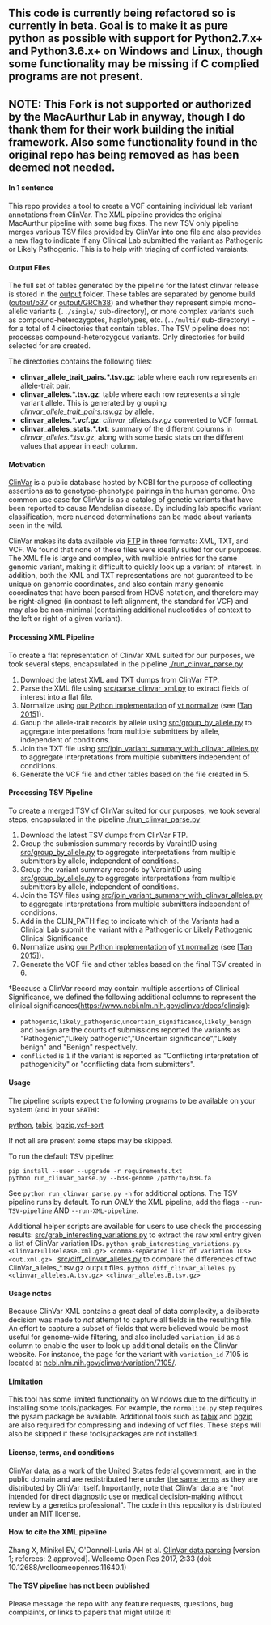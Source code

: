 ## This code is currently being refactored so is currently in beta.  Goal is to make it as pure python as possible with support for Python2.7.x+ and Python3.6.x+ on Windows and Linux, though some functionality may be missing if C complied programs are not present.  
## NOTE: This Fork is not supported or authorized by the MacAurthur Lab in anyway, though I do thank them for their work building the initial framework. Also some functionality found in the original repo has being removed as has been deemed not needed.   

#### In 1 sentence

This repo provides a tool to create a VCF containing individual lab variant annotations from ClinVar.  The XML pipeline provides the original MacAurthur pipeline with some bug fixes. The new TSV only pipeline merges various TSV files provided by ClinVar into one file and also provides a new flag to indicate if any Clinical Lab submitted the variant as Pathogenic or Likely Pathogenic. This is to help with triaging of conflicted varaiants.  

#### Output Files

The full set of tables generated by the pipeline for the latest clinvar release is stored in the [output](output/) folder.
These tables are separated by genome build ([output/b37](output/GRCh37) or [output/GRCh38](output/GRCh38)) and whether they represent
simple mono-allelic variants (`../single/` sub-directory),
or more complex variants such as compound-heterozygotes, haplotypes, etc. (`../multi/` sub-directory) - for a total of 4 directories that contain tables.
The TSV pipeline does not processes compound-heterozygous variants.  Only directories for build selected for are created.  

The directories contains the following files:
* __clinvar_allele_trait_pairs.*.tsv.gz__: table where each row represents an allele-trait pair.
* __clinvar_alleles.*.tsv.gz__: table where each row represents a single variant allele. This is generated by grouping _clinvar_allele_trait_pairs.tsv.gz_ by allele.
* __clinvar_alleles.*.vcf.gz__: _clinvar_alleles.tsv.gz_ converted to VCF format.
* __clinvar_alleles_stats.*.txt__:  summary of the different columns in _clinvar_alleles.*.tsv.gz_, along with some basic stats on the different values that appear in each column.


#### Motivation

[ClinVar](http://www.ncbi.nlm.nih.gov/clinvar/) is a public database hosted by NCBI for the purpose of collecting assertions as to genotype-phenotype pairings in the human genome. One common use case for ClinVar is as a catalog of genetic variants that have been reported to cause Mendelian disease. By including lab specific variant classification, more nuanced determinations can be made about variants seen in the wild.

ClinVar makes its data available via [FTP](ftp://ftp.ncbi.nlm.nih.gov/pub/clinvar/) in three formats: XML, TXT, and VCF. We found that none of these files were ideally suited for our purposes. The XML file is large and complex, with multiple entries for the same genomic variant, making it difficult to quickly look up a variant of interest. In addition, both the XML and TXT representations are not guaranteed to be unique on genomic coordinates, and also contain many genomic coordinates that have been parsed from HGVS notation, and therefore may be right-aligned (in contrast to left alignment, the standard for VCF) and may also be non-minimal (containing additional nucleotides of context to the left or right of a given variant).

#### Processing XML Pipeline

To create a flat representation of ClinVar XML suited for our purposes, we took several steps, encapsulated in the pipeline [./run_clinvar_parse.py](./run_clinvar_parse.py)

1. Download the latest XML and TXT dumps from ClinVar FTP.
2. Parse the XML file using [src/parse_clinvar_xml.py](src/parse_clinvar_xml.py) to extract fields of interest into a flat file.
3. Normalize using [our Python implementation](src/normalize.py) of [vt normalize](http://genome.sph.umich.edu/wiki/Variant_Normalization) (see [[Tan 2015]]).
4. Group the allele-trait records by allele using [src/group_by_allele.py](src/group_by_allele.py) to aggregate interpretations from multiple submitters by allele, independent of conditions.
5. Join the TXT file using [src/join_variant_summary_with_clinvar_alleles.py](src/join_variant_summary_with_clinvar_alleles.py) to aggregate interpretations from multiple submitters independent of conditions.
6. Generate the VCF file and other tables based on the file created in 5.


#### Processing TSV Pipeline

To create a merged TSV of ClinVar suited for our purposes, we took several steps, encapsulated in the pipeline [./run_clinvar_parse.py](./run_clinvar_parse.py)

1. Download the latest TSV dumps from ClinVar FTP.
2. Group the submission summary records by VaraintID using [src/group_by_allele.py](src/group_by_allele.py) to aggregate interpretations from multiple submitters by allele, independent of conditions.
3. Group the variant summary records by VaraintID using [src/group_by_allele.py](src/group_by_allele.py) to aggregate interpretations from multiple submitters by allele, independent of conditions.
4. Join the TSV files using [src/join_variant_summary_with_clinvar_alleles.py](src/join_variant_summary_with_clinvar_alleles.py) to aggregate interpretations from multiple submitters independent of conditions.
5. Add in the CLIN_PATH flag to indicate which of the Variants had a Clinical Lab submit the variant with a Pathogenic or Likely Pathogenic Clinical Significance
6. Normalize using [our Python implementation](src/normalize.py) of [vt normalize](http://genome.sph.umich.edu/wiki/Variant_Normalization) (see [[Tan 2015]]).
7. Generate the VCF file and other tables based on the final TSV created in 6.

&dagger;Because a ClinVar record may contain multiple assertions of Clinical Significance, we defined the following additional columns to represent the clinical significances(https://www.ncbi.nlm.nih.gov/clinvar/docs/clinsig):

+ `pathogenic`,`likely_pathogenic`,`uncertain_significance`,`likely_benign` and `benign` are the counts of submissions reported the variants as "Pathogenic","Likely pathogenic","Uncertain significance","Likely benign" and "Benign" respectively.
+ `conflicted` is `1` if the variant is reported as "Conflicting interpretation of pathogenicity" or "conflicting data from submitters".

#### Usage

The pipeline scripts expect the following programs to be available on your system (and in your `$PATH`):

[python](https://www.python.org/), [tabix](http://www.htslib.org/download/), [bgzip](http://www.htslib.org/download/ ),[vcf-sort](https://vcftools.github.io/index.html)

If not all are present some steps may be skipped.

To run the default TSV pipeline:

```
pip install --user --upgrade -r requirements.txt
python run_clinvar_parse.py --b38-genome /path/to/b38.fa
```

See `python run_clinvar_parse.py -h` for additional options.  The TSV pipeline runs by default.  To run *ONLY* the XML pipeline, add the flags `--run-TSV-pipeline` AND `--run-XML-pipeline`.


Additional helper scripts are available for users to use check the processing results:
[src/grab_interesting_variations.py](src/grab_interesting_variations.py) to extract the raw xml entry given a list of ClinVar variation IDs.
`python grab_interesting_variations.py <ClinVarFullRelease.xml.gz> <comma-separated list of variation IDs> <out.xml.gz> `
[src/diff_clinvar_alleles.py](src/diff_clinvar_alleles.py) to compare the differences of two ClinVar_alleles_*.tsv.gz output files.
`python diff_clinvar_alleles.py <clinvar_alleles.A.tsv.gz> <clinvar_alleles.B.tsv.gz>`

#### Usage notes

Because ClinVar XML contains a great deal of data complexity, a deliberate decision was made to *not* attempt to capture all fields in the resulting file. An effort to capture a subset of fields that were believed would be most useful for genome-wide filtering, and also included `variation_id` as a column to enable the user to look up additional details on the ClinVar website. For instance, the page for the variant with `variation_id` 7105 is located at [ncbi.nlm.nih.gov/clinvar/variation/7105/](http://www.ncbi.nlm.nih.gov/clinvar/variation/7105/).

#### Limitation

This tool has some limited functionality on Windows due to the difficulty in installing some tools/packages. For example, the `normalize.py` step requires the pysam package be available.  Additional tools such as [tabix](http://www.htslib.org/download/) and [bgzip](http://www.htslib.org/download/) are also required for compressing and indexing of vcf files.  These steps will also be skipped if these tools/packages are not installed.  

#### License, terms, and conditions

ClinVar data, as a work of the United States federal government, are in the public domain and are redistributed here under [the same terms](http://www.ncbi.nlm.nih.gov/clinvar/docs/maintenance_use/) as they are distributed by ClinVar itself. Importantly, note that ClinVar data are "not intended for direct diagnostic use or medical decision-making without review by a genetics professional". The code in this repository is distributed under an MIT license.

[Tan 2015]: http://www.ncbi.nlm.nih.gov/pubmed/25701572 "Tan A, Abecasis GR, Kang HM. Unified representation of genetic variants. Bioinformatics. 2015 Jul 1;31(13):2202-4. doi: 10.1093/bioinformatics/btv112. Epub 2015 Feb 19. PubMed PMID: 25701572."

#### How to cite the XML pipeline
Zhang X, Minikel EV, O'Donnell-Luria AH et al. [ClinVar data parsing](https://wellcomeopenresearch.org/articles/2-33/v1) [version 1; referees: 2 approved]. Wellcome Open Res 2017, 2:33
(doi: 10.12688/wellcomeopenres.11640.1)

#### The TSV pipeline has not been published
Please message the repo with any feature requests, questions, bug complaints, or links to papers that might utilize it!
